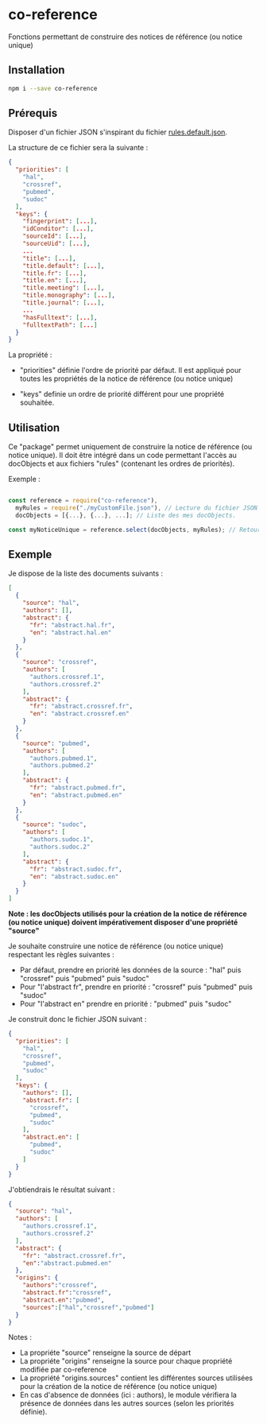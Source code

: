 # co-reference
Fonctions permettant de construire des notices de référence (ou notice unique)

## Installation ##


```sh
npm i --save co-reference
```

## Prérequis ##

Disposer d'un fichier JSON s'inspirant du fichier [rules.default.json](https://github.com/conditor-project/co-reference/blob/master/rules.default.json).

La structure de ce fichier sera la suivante :

```json
{
  "priorities": [
    "hal",
    "crossref",
    "pubmed",
    "sudoc"
  ],
  "keys": {
    "fingerprint": [...],
    "idConditor": [...],
    "sourceId": [...],
    "sourceUid": [...],
    ...
    "title": [...],
    "title.default": [...],
    "title.fr": [...],
    "title.en": [...],
    "title.meeting": [...],
    "title.monography": [...],
    "title.journal": [...],
    ...
    "hasFulltext": [...],
    "fulltextPath": [...]
  }
}
```

La propriété :

- "priorities" définie l'ordre de priorité par défaut. Il est appliqué pour toutes les propriétés de la notice de référence (ou notice unique)

- "keys" definie un ordre de priorité différent pour une propriété souhaitée.

## Utilisation ##

Ce "package" permet uniquement de construire la notice de référence (ou notice unique). Il doit être intégré dans un code permettant l'accès au docObjects et aux fichiers "rules" (contenant les ordres de priorités).

Exemple :

```js

const reference = require("co-reference"),
  myRules = require("./myCustomFile.json"), // Lecture du fichier JSON contenant les ordres de priorités
  docObjects = [{...}, {...}, ...]; // Liste des mes docObjects.

const myNoticeUnique = reference.select(docObjects, myRules); // Retourne un objet JSON
```

## Exemple ##

Je dispose de la liste des documents suivants :

```json
[
  {
    "source": "hal",
    "authors": [],
    "abstract": {
      "fr": "abstract.hal.fr",
      "en": "abstract.hal.en"
    }
  },
  {
    "source": "crossref",
    "authors": [
      "authors.crossref.1",
      "authors.crossref.2"
    ],
    "abstract": {
      "fr": "abstract.crossref.fr",
      "en": "abstract.crossref.en"
    }
  },
  {
    "source": "pubmed",
    "authors": [
      "authors.pubmed.1",
      "authors.pubmed.2"
    ],
    "abstract": {
      "fr": "abstract.pubmed.fr",
      "en": "abstract.pubmed.en"
    }
  },
  {
    "source": "sudoc",
    "authors": [
      "authors.sudoc.1",
      "authors.sudoc.2"
    ],
    "abstract": {
      "fr": "abstract.sudoc.fr",
      "en": "abstract.sudoc.en"
    }
  }
]
```

**Note : les docObjects utilisés pour la création de la notice de référence (ou notice unique) doivent impérativement disposer d'une propriété "source"**

Je souhaite construire une notice de référence (ou notice unique) respectant les règles suivantes :

- Par défaut, prendre en priorité les données de la source : "hal" puis "crossref" puis "pubmed" puis "sudoc"
- Pour "l'abstract fr", prendre en priorité : "crossref" puis "pubmed" puis "sudoc"
- Pour "l'abstract en" prendre en priorité : "pubmed" puis "sudoc"

Je construit donc le fichier JSON suivant :

```json
{
  "priorities": [
    "hal",
    "crossref",
    "pubmed",
    "sudoc"
  ],
  "keys": {
    "authors": [],
    "abstract.fr": [
      "crossref",
      "pubmed",
      "sudoc"
    ],
    "abstract.en": [
      "pubmed",
      "sudoc"
    ]
  }
}
```

J'obtiendrais le résultat suivant :

```json
{
  "source": "hal",
  "authors": [
    "authors.crossref.1",
    "authors.crossref.2"
  ],
  "abstract": {
    "fr": "abstract.crossref.fr",
    "en":"abstract.pubmed.en"
  },
  "origins": {
    "authors":"crossref",
    "abstract.fr":"crossref",
    "abstract.en":"pubmed",
    "sources":["hal","crossref","pubmed"]
  }
}
```

Notes :

- La propriéte "source" renseigne la source de départ
- La propriéte "origins" renseigne la source pour chaque propriété modifiée par co-reference
- La propriété "origins.sources" contient les différentes sources utilisées pour la création de la notice de référence (ou notice unique)
- En cas d'absence de données (ici : authors), le module vérifiera la présence de données dans les autres sources (selon les priorités définie).

